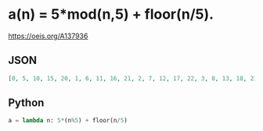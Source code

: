 # a\(n\) \= 5\*mod\(n,5\) \+ floor\(n/5\)\.
https://oeis.org/A137936
## JSON
```JSON
[0, 5, 10, 15, 20, 1, 6, 11, 16, 21, 2, 7, 12, 17, 22, 3, 8, 13, 18, 23, 4, 9, 14, 19, 24, 5, 10, 15, 20, 25, 6, 11, 16, 21, 26, 7, 12, 17, 22, 27, 8, 13, 18, 23, 28, 9, 14, 19, 24, 29, 10, 15, 20, 25, 30, 11, 16, 21, 26, 31, 12, 17, 22, 27, 32, 13, 18, 23, 28, 33, 14, 19, 24, 29, 34]
```
## Python
```Python
a = lambda n: 5*(n%5) + floor(n/5)
```
